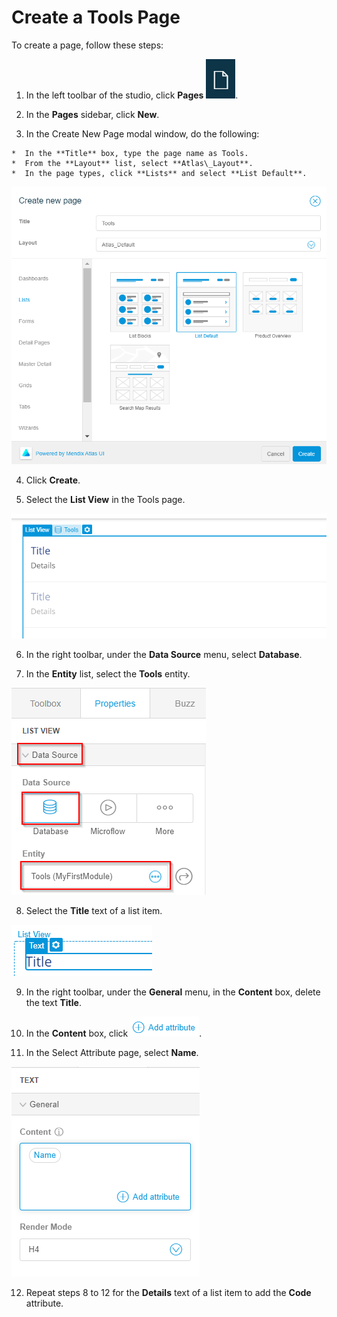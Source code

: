 # Create a Tools Page

To create a page, follow these steps:

1.   In the left toolbar of the studio, click **Pages** ![](Page.png). 

2.   In the **Pages** sidebar, click **New**. 

3.   In the Create New Page modal window, do the following: 

    *  In the **Title** box, type the page name as Tools.
    *  From the **Layout** list, select **Atlas\_Layout**.
    *  In the page types, click **Lists** and select **List Default**.
   
   ![](CreatePage.png)

4.   Click **Create**. 

5.   Select the **List View** in the Tools page. 

   ![](3.png)

6.   In the right toolbar, under the **Data Source** menu, select **Database**. 

7.   In the **Entity** list, select the **Tools** entity. 

   ![](4.png)

8.   Select the **Title** text of a list item. 

   ![](5.png)

9.   In the right toolbar, under the **General** menu, in the **Content** box, delete the text **Title**. 

10.  In the **Content** box, click ![](6.png).

11.  In the Select Attribute page, select **Name**. 

   ![](7.png)

12.  Repeat steps 8 to 12 for the **Details** text of a list item to add the **Code** attribute. 


